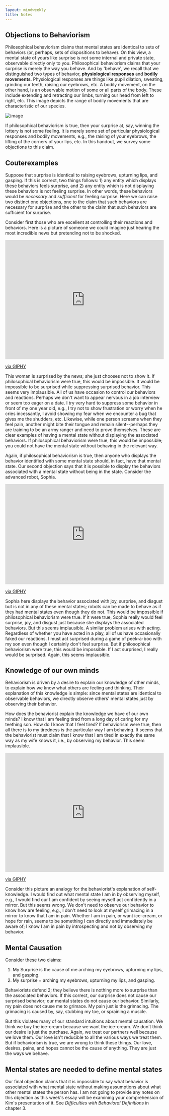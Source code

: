 ```yaml
---
layout: mindweekly
title: Notes
---
```



## Objections to Behaviorism

Philosophical behaviorism claims that mental states are identical to sets of behaviors (or, perhaps, sets of dispositions to behave). On this view, a mental state of yours like surprise is not some internal and private state, observable directly only to you. Philosophical behaviorism claims that your surprise is merely the way you behave. And by 'behave', we recall that we distinguished two types of behavior,  **physiological responses** and **bodily movements**. Physiological responses are things like pupil dilation, sweating, grinding our teeth, raising our eyebrows,  etc. A bodily movement, on the other hand, is an observable motion of some or all parts of the body. These include extending and retracting our limbs, turning our head from left to right, etc. This image depicts the range of bodily movements that are characteristic of our species. 

![image](movements.jpg)

If philosophical behaviorism is true, then your surprise at, say, winning the lottery is not some feeling. It is merely some set of particular physiological responses and bodily movements, e.g., the raising of your eyebrows, the lifting of the corners of your lips, etc. In this handout, we survey some objections to this claim. 

## Couterexamples

Suppose that surprise is identical to raising eyebrows, upturning lips, and gasping. If this is correct, two things follows: 1) any entity which displays these behaviors feels surprise, and 2) any entity which is not displaying these behaviors is not feeling surprise. In other words, these behaviors would be *necessary* and *sufficient* for feeling surprise. Here we can raise two distinct one objections, one to the claim that such behaviors are necessary for surprise and the other to the claim that such behaviors are sufficient for surprise. 

Consider first those who are excellent at controlling their reactions and behaviors. Here is a picture of someone we could imagine just hearing the most incredible news but pretending not to be shocked. 

<div style="width:100%;height:0;padding-bottom:75%;position:relative;"><iframe src="https://giphy.com/embed/sIoYmnRIbFkt2" width="100%" height="100%" style="position:absolute" frameBorder="0" class="giphy-embed" allowFullScreen></iframe></div><p><a href="https://giphy.com/gifs/kate-hudson-sIoYmnRIbFkt2">via GIPHY</a></p>

This woman is surprised by the news; she just chooses not to show it. If philosophical behaviorism were true, this would be impossible. It would be impossible to be surprised while suppressing surprised behavior. This seems very implausible. All of us have occasion to control our behaviors and reactions. Perhaps we don't want to appear nervous in a job interview or seem too eager on a date. I try very hard to suppress some behavior in front of my one year old, e.g., I try not to show frustration or worry when he cries incessantly, I avoid showing my fear when we encounter a bug that gives me the shudders, etc. Likewise, while one person screams when they feel pain, another might bite their tongue and remain silent--perhaps they are training to be an army ranger and need to prove themselves. These are clear examples of having a mental state without displaying the associated behaviors. If philosophical behaviorism were true, this would be impossible; you could not have the mental state without behaving in the relevant way. 

Again, if philosophical behaviorism is true, then anyone who displays the behavior identified with some mental state should, in fact, have that mental state. Our second objection says that it is possible to display the behaviors associated with a mental state without being in the state. Consider the advanced robot, Sophia.  

<div style="width:100%;height:0;padding-bottom:63%;position:relative;"><iframe src="https://giphy.com/embed/ZL0xs5uUg709a" width="100%" height="100%" style="position:absolute" frameBorder="0" class="giphy-embed" allowFullScreen></iframe></div><p><a href="https://giphy.com/gifs/speed-person-experience-ZL0xs5uUg709a">via GIPHY</a></p>

Sophia here displays the behavior associated with joy, surprise, and disgust but is not in any of these mental states; robots can be made to behave as if they had mental states even though they do not. This would be impossible if philosophical behaviorism were true. If it were true, Sophia really would feel surprise, joy, and disgust just because she displays the associated behaviors. But this seems implausible. A similar problem arises with acting. Regardless of whether you have acted in a play, all of us have occasionally faked our reactions. I must act surprised during a game of peek-a-boo with my son even though I certainly don't feel surprise. But if philosophical behaviorism were true, this would be impossible. If I act surprised, I really would be surprised.  Again, this seems implausible. 



## Knowledge of our own minds

Behaviorism is driven by a desire to explain our knowledge of other minds, to explain how we know what others are feeling and thinking. Their explanation of this knowledge is simple: since mental states are identical to observable behaviors, we directly observe others' mental states just by observing their behavior. 

How does the behaviorist explain the knowledge we have of our own minds? I know that I am feeling tired from a long day of caring for my teething son. How do I know that I feel tired? If behaviorism were true, then all there is to my tiredness is the particular way I am behaving. It seems that the behaviorist must claim that I know that I am tired in exactly the same way as my wife knows it, i.e., by observing my behavior. This seem implausible. 

<div style="width:100%;height:0;padding-bottom:75%;position:relative;"><iframe src="https://giphy.com/embed/xEzokqrvd59KM" width="100%" height="100%" style="position:absolute" frameBorder="0" class="giphy-embed" allowFullScreen></iframe></div><p><a href="https://giphy.com/gifs/television-gifset-living-single-xEzokqrvd59KM">via GIPHY</a></p>

Consider this picture an analogy for the behaviorist's explanation of self-knowledge. I would find out what mental state I am in by observing myself, e.g., I would find our I am confident by seeing myself act confidently in a mirror. But this seems wrong. We don't need to observe our behavior to know how are feeling, e.g., I don't need to look at myself grimacing in a mirror to know that I am in pain. Whether I am in pain, or want ice-cream, or hope for rain, seems to be something I can directly and immediately be aware of; I know I am in pain by introspecting and not by observing my behavior.


## Mental Causation

Consider these two claims: 

1. My Surprise is the cause of me arching my eyebrows, upturning my lips, and gasping. 
2. My surprise = arching my eyebrows, upturning my lips, and gasping. 

Behaviorists defend 2; they believe there is nothing more to surprise than the associated behaviors. If this correct, our surprise does not cause our surprised behavior; our mental states do not cause our behavior. Similarly, my pain does not cause me to grimace. My pain just is the grimacing. The grimacing is caused by, say, stubbing my toe, or spraining a muscle. 

But this violates many of our standard intuitions about mental causation.  We think we buy the ice-cream because we want the ice-cream. We don't think our desire is just the purchase. Again, we treat our partners well because we love them. Our love isn't reducible to all the various ways we treat them. But if behaviorism is true, we are wrong to think these things. Our love, desires, pains, and hopes cannot be the cause of anything. They are just the ways we behave.  



## Mental states are needed to define mental states

Our final objection claims that it is impossible to say what behavior is associated with what mental state without making assumptions about what other mental states the person has. I am not going to provide any notes on this objection as this week's essay will be examining your comprehension of Kim's presentation of it. See *Difficulties with Behavioral Definitions* in chapter 3. 




